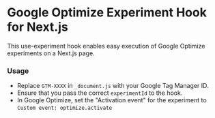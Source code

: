 # Google Optimize Experiment Hook for Next.js

This use-experiment hook enables easy execution of Google Optimize experiments on a Next.js page.

### Usage

- Replace `GTM-XXXX` in `_document.js` with your Google Tag Manager ID.
- Ensure that you pass the correct `experimentId` to the hook.
- In Google Optimize, set the "Activation event" for the experiment to `Custom event: optimize.activate`
